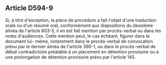 Article D594-9
----
Si, à titre d'exception, la pièce de procédure a fait l'objet d'une traduction
orale ou d'un résumé oral, conformément aux dispositions du deuxième alinéa de
l'article 803-5, il en est fait mention par procès-verbal ou dans les notes
d'audiences. Cette mention peut, le cas échéant, figurer dans le document lui-
même, notamment dans le procès-verbal de convocation prévu par le dernier alinéa
de l'article 390-1, ou dans le procès-verbal de débat contradictoire préalable à
un placement en détention provisoire ou à une prolongation de détention
provisoire prévu par l'article 145.
